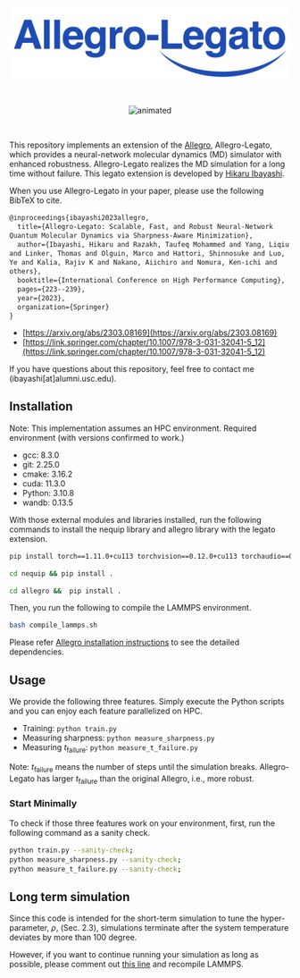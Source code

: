 ![image](logo.png)

<br>

<p align="center">
  <img src="https://user-images.githubusercontent.com/15017849/224515542-7f902174-6040-4c3f-8ca9-7a8df52253e5.gif" alt="animated" />
</p>

<br>

This repository implements an extension of the [Allegro](https://github.com/mir-group/allegro), Allegro-Legato, which provides a neural-network molecular dynamics (MD) simulator with enhanced robustness.
Allegro-Legato realizes the MD simulation for a long time without failure.
This legato extension is developed by [Hikaru Ibayashi](https://hikaru-ibayashi.com/).

When you use Allegro-Legato in your paper, please use the following BibTeX to cite.
```
@inproceedings{ibayashi2023allegro,
  title={Allegro-Legato: Scalable, Fast, and Robust Neural-Network Quantum Molecular Dynamics via Sharpness-Aware Minimization},
  author={Ibayashi, Hikaru and Razakh, Taufeq Mohammed and Yang, Liqiu and Linker, Thomas and Olguin, Marco and Hattori, Shinnosuke and Luo, Ye and Kalia, Rajiv K and Nakano, Aiichiro and Nomura, Ken-ichi and others},
  booktitle={International Conference on High Performance Computing},
  pages={223--239},
  year={2023},
  organization={Springer}
}
```
- [https://arxiv.org/abs/2303.08169](https://arxiv.org/abs/2303.08169)
- [https://link.springer.com/chapter/10.1007/978-3-031-32041-5_12](https://link.springer.com/chapter/10.1007/978-3-031-32041-5_12)



If you have questions about this repository, feel free to contact me (ibayashi[at]alumni.usc.edu).

## Installation
Note: This implementation assumes an HPC environment.
Required environment (with versions confirmed to work.)
- gcc: 8.3.0
- git: 2.25.0
- cmake: 3.16.2
- cuda: 11.3.0
- Python: 3.10.8
- wandb: 0.13.5

With those external modules and libraries installed, run the following commands to install the nequip library and allegro library with the legato extension.
```bash
pip install torch==1.11.0+cu113 torchvision==0.12.0+cu113 torchaudio==0.11.0 --extra-index-url https://download.pytorch.org/whl/cu113
```
```bash
cd nequip && pip install .
```
```bash
cd allegro &&  pip install .
```
Then, you run the following to compile the LAMMPS environment.
```bash
bash compile_lammps.sh
```
Please refer [Allegro installation instructions](https://github.com/mir-group/allegro#installation) to see the detailed dependencies.
## Usage
We provide the following three features. Simply execute the Python scripts and you can enjoy each feature parallelized on HPC.  
- Training: `python train.py`
- Measuring sharpness: `python measure_sharpness.py`
- Measuring $t_\text{failure}$: `python measure_t_failure.py`

Note: $t_\text{failure}$ means the number of steps until the simulation breaks. Allegro-Legato has larger $t_\text{failure}$ than the original Allegro, i.e., more robust.
### Start Minimally
To check if those three features work on your environment, first, run the following command as a sanity check. 

```bash
python train.py --sanity-check;
python measure_sharpness.py --sanity-check;
python measure_t_failure.py --sanity-check;
```


## Long term simulation
Since this code is intended for the short-term simulation to tune the hyper-parameter, $\rho$, (Sec. 2.3), simulations terminate after the system temperature deviates by more than 100 degree.

However, if you want to continue running your simulation as long as possible, please comment out [this line](https://github.com/ibayashi-hikaru/allegro-legato/blob/main/lammps/src/utils.cpp#L154C29-L154C29) and recompile LAMMPS.





